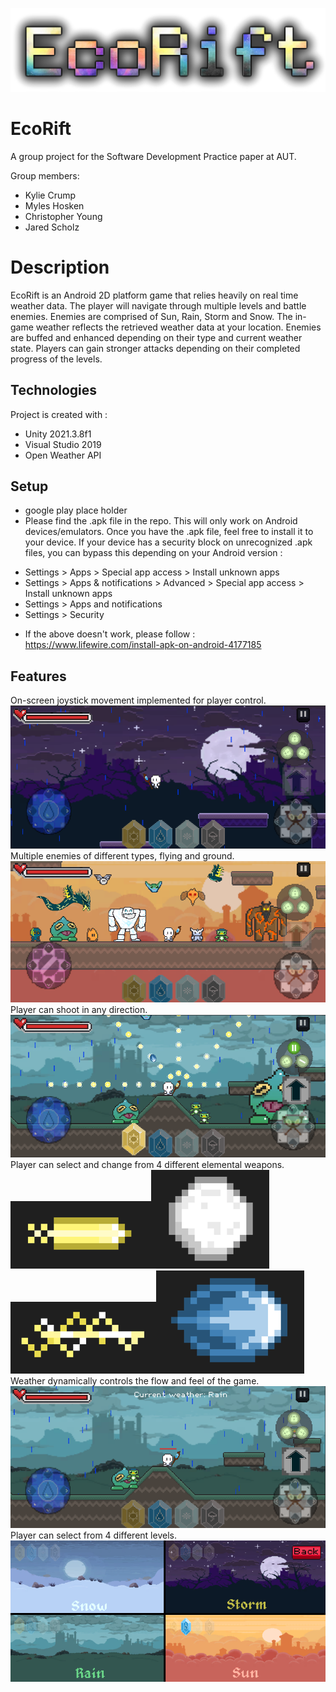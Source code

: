 ![EcoRiftLogo](Images/NewLogoTestSolo.png)

# EcoRift
 A group project for the Software Development Practice paper at AUT.

Group members:
- Kylie Crump
- Myles Hosken
- Christopher Young
- Jared Scholz

# Description
EcoRift is an Android 2D platform game that relies heavily on real time weather data. The player will navigate through multiple levels and battle enemies. Enemies are comprised of Sun, Rain, Storm and Snow. The in-game weather reflects the retrieved weather data at your location. Enemies are buffed and enhanced depending on their type and current weather state. Players can gain stronger attacks depending on their completed progress of the levels. 

## Technologies
Project is created with :
* Unity 2021.3.8f1
* Visual Studio 2019
* Open Weather API

## Setup
* google play place holder
* Please find the .apk file in the repo. This will only work on Android devices/emulators. Once you have the .apk file, feel free to install it to your device. If your device has a security block on unrecognized .apk files, you can bypass this depending on your Android version :
- Settings > Apps > Special app access > Install unknown apps
- Settings > Apps & notifications > Advanced > Special app access > Install unknown apps
- Settings > Apps and notifications
- Settings > Security
* If the above doesn't work, please follow : https://www.lifewire.com/install-apk-on-android-4177185

## Features
On-screen joystick movement implemented for player control.
![MovementDemo](Images/movement.png)
Multiple enemies of different types, flying and ground.
![Enemies](Images/enemies.png)
Player can shoot in any direction.
![Shooting](Images/shooting.png)
Player can select and change from 4 different elemental weapons.
![Sunbullet](Images/sunbullet.png)![Snowbullet](Images/snowbullet.png)![Stormbullet](Images/stormbullet.png)![Waterbullet](Images/waterbullet.png)
Weather dynamically controls the flow and feel of the game.
![Weather](Images/weather.png)
Player can select from 4 different levels.
![Levels](Images/levels.png)
